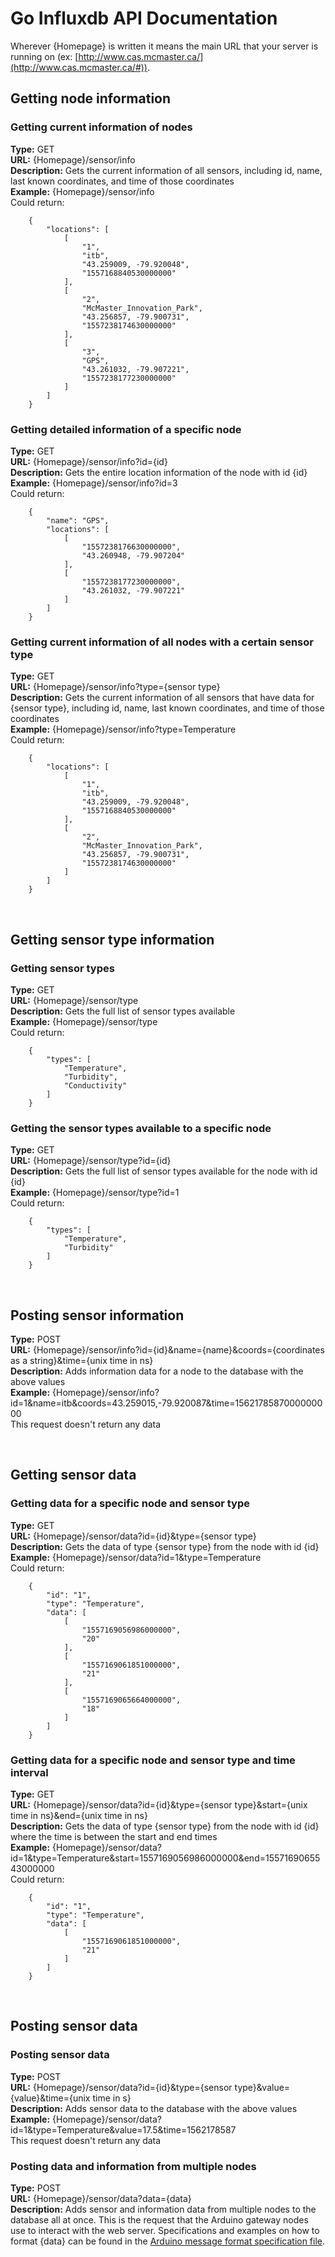 # Go Influxdb API Documentation

Wherever {Homepage} is written it means the main URL that your server is running on (ex: [http://www.cas.mcmaster.ca/](http://www.cas.mcmaster.ca/#)).

## Getting node information

### Getting current information of nodes

**Type:** GET  
**URL:** {Homepage}/sensor/info  
**Description:** Gets the current information of all sensors, including id, name, last known coordinates, and time of those coordinates  
**Example:** {Homepage}/sensor/info  
Could return:

		{  
			"locations": [  
				[  
					"1",  
					"itb",  
					"43.259009, -79.920048",  
					"1557168840530000000"  
				],  
				[  
					"2",  
					"McMaster_Innovation_Park",  
					"43.256857, -79.900731",  
					"1557238174630000000"  
				],  
				[  
					"3",  
					"GPS",  
					"43.261032, -79.907221",  
					"1557238177230000000"  
				]  
			]  
		}  

### Getting detailed information of a specific node

**Type:** GET  
**URL:** {Homepage}/sensor/info?id={id}  
**Description:** Gets the entire location information of the node with id {id}  
**Example:** {Homepage}/sensor/info?id=3  
Could return:

		{  
			"name": "GPS",  
			"locations": [  
				[  
					"1557238176630000000",  
					"43.260948, -79.907204"  
				],  
				[  
					"1557238177230000000",  
					"43.261032, -79.907221"  
				]  
			]  
		}  

### Getting current information of all nodes with a certain sensor type

**Type:** GET  
**URL:** {Homepage}/sensor/info?type={sensor type}  
**Description:** Gets the current information of all sensors that have data for {sensor type}, including id, name, last known coordinates, and time of those coordinates  
**Example:** {Homepage}/sensor/info?type=Temperature  
Could return:

		{  
			"locations": [  
				[  
					"1",  
					"itb",  
					"43.259009, -79.920048",  
					"1557168840530000000"  
				],  
				[  
					"2",  
					"McMaster_Innovation_Park",  
					"43.256857, -79.900731",  
					"1557238174630000000"  
				]  
			]  
		}  

<br/>

## Getting sensor type information

### Getting sensor types

**Type:** GET  
**URL:** {Homepage}/sensor/type  
**Description:** Gets the full list of sensor types available  
**Example:** {Homepage}/sensor/type  
Could return:

		{  
			"types": [  
				"Temperature",  
				"Turbidity",  
				"Conductivity"
			]  
		}  

### Getting the sensor types available to a specific node

**Type:** GET  
**URL:** {Homepage}/sensor/type?id={id}  
**Description:** Gets the full list of sensor types available for the node with id {id}  
**Example:** {Homepage}/sensor/type?id=1  
Could return:

		{  
			"types": [  
				"Temperature",  
				"Turbidity"  
			]  
		}  

<br/>

## Posting sensor information

**Type:** POST  
**URL:** {Homepage}/sensor/info?id={id}&name={name}&coords={coordinates as a string}&time={unix time in ns}  
**Description:** Adds information data for a node to the database with the above values  
**Example:** {Homepage}/sensor/info?id=1&name=itb&coords=43.259015,-79.920087&time=1562178587000000000  
This request doesn't return any data  

<br/>

## Getting sensor data

### Getting data for a specific node and sensor type

**Type:** GET  
**URL:** {Homepage}/sensor/data?id={id}&type={sensor type}  
**Description:** Gets the data of type {sensor type} from the node with id {id}  
**Example:** {Homepage}/sensor/data?id=1&type=Temperature  
Could return:

		{  
			"id": "1",  
			"type": "Temperature",  
			"data": [  
				[  
					"1557169056986000000",  
					"20"  
				],  
				[  
					"1557169061851000000",  
					"21"  
				],  
				[  
					"1557169065664000000",  
					"18"  
				]  
			]  
		}  

### Getting data for a specific node and sensor type and time interval

**Type:** GET  
**URL:** {Homepage}/sensor/data?id={id}&type={sensor type}&start={unix time in ns}&end={unix time in ns}  
**Description:** Gets the data of type {sensor type} from the node with id {id} where the time is between the start and end times  
**Example:** {Homepage}/sensor/data?id=1&type=Temperature&start=1557169056986000000&end=1557169065543000000  
Could return:

		{  
			"id": "1",  
			"type": "Temperature",  
			"data": [  
				[  
					"1557169061851000000",  
					"21"  
				]  
			]  
		}  

<br/>

## Posting sensor data

### Posting sensor data

**Type:** POST  
**URL:** {Homepage}/sensor/data?id={id}&type={sensor type}&value={value}&time={unix time in s}  
**Description:** Adds sensor data to the database with the above values  
**Example:** {Homepage}/sensor/data?id=1&type=Temperature&value=17.5&time=1562178587  
This request doesn't return any data  


### Posting data and information from multiple nodes

**Type:** POST  
**URL:** {Homepage}/sensor/data?data={data}  
**Description:** Adds sensor and information data from multiple nodes to the database all at once. This is the request that the Arduino gateway nodes use to interact with the web server. Specifications and examples on how to format {data} can be found in the [Arduino message format specification file](/Documentation/Water_Sensor/Message_Formats.md#data-post-to-server).  



